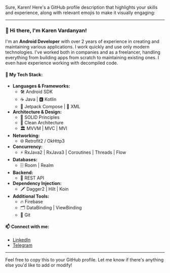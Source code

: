 Sure, Karen! Here's a GitHub profile description that highlights your skills and experience, along with relevant emojis to make it visually engaging:

---

### 👋 Hi there, I'm Karen Vardanyan!

I'm an **Android Developer** with over 2 years of experience in creating and maintaining various applications. I work quickly and use only modern technologies. I've worked both in companies and as a freelancer, handling everything from building apps from scratch to maintaining existing ones. I even have experience working with decompiled code.

#### 🚀 My Tech Stack:
- **Languages & Frameworks:**
  - 🛠️ Android SDK
  - ☕ Java | 🅺 Kotlin
  - 📜 Jetpack Compose | 📝 XML
- **Architecture & Design:**
  - 🧱 SOLID Principles
  - 🧼 Clean Architecture
  - 🏛️ MVVM | MVC | MVI
- **Networking:**
  - 🌐 Retrofit2 / OkHttp3
- **Concurrency:**
  - ⚡ RxJava2 | RxJava3 | Coroutines | Threads | Flow
- **Databases:**
  - 🗄️ Room | Realm
- **Backend:**
  - 🔄 REST API
- **Dependency Injection:**
  - 🗡️ Dagger2 | Hilt | Koin
- **Additional Tools:**
  - 🔥 Firebase
  - 🗂️ DataBinding | ViewBinding
  - 🧬 Git

#### 📫 Connect with me:
- [LinkedIn](https://www.linkedin.com/in/karen-vardanyan-a40927225/)
- [Telegram](https://t.me/vardanyankaren_03)

---

Feel free to copy this to your GitHub profile. Let me know if there's anything else you'd like to add or modify!
